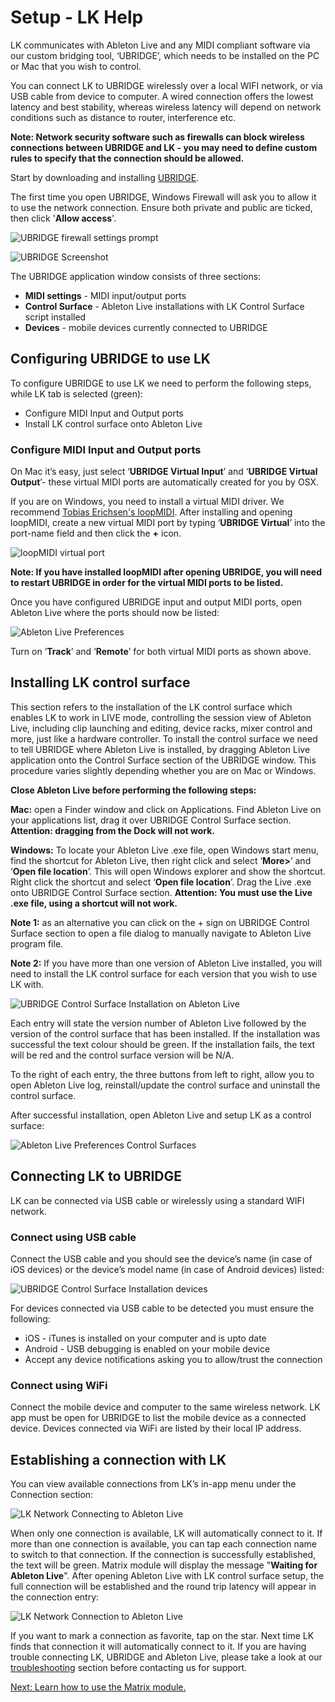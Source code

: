 # Setup - LK Help

LK communicates with Ableton Live and any MIDI compliant software via our custom bridging tool, ‘UBRIDGE’, which needs to be installed on the PC or Mac that you wish to control.

You can connect LK to UBRIDGE wirelessly over a local WIFI network, or via USB cable from device to computer. A wired connection offers the lowest latency and best stability, whereas wireless latency will depend on network conditions such as distance to router, interference etc.

**Note: Network security software such as firewalls can block wireless connections between UBRIDGE and LK - you may need to define custom rules to specify that the connection should be allowed.**

Start by downloading and installing [UBRIDGE](https://www.imaginando.pt/products/ubridge-universal-bridging/downloads).

The first time you open UBRIDGE, Windows Firewall will ask you to allow it to use the network connection. Ensure both private and public are ticked, then click '**Allow access**'.

![UBRIDGE firewall settings prompt](/lk/images/setup/firewall.png)

![UBRIDGE Screenshot](/lk/images/setup/ubridge.png)

The UBRIDGE application window consists of three sections:

- **MIDI settings** - MIDI input/output ports
- **Control Surface** - Ableton Live installations with LK Control Surface script installed
- **Devices** - mobile devices currently connected to UBRIDGE

## Configuring UBRIDGE to use LK

To configure UBRIDGE to use LK we need to perform the following steps, while LK tab is selected (green):

- Configure MIDI Input and Output ports
- Install LK control surface onto Ableton Live

### Configure MIDI Input and Output ports

On Mac it’s easy, just select ‘**UBRIDGE Virtual Input**’ and ‘**UBRIDGE Virtual Output**’- these virtual MIDI ports are automatically created for you by OSX.

If you are on Windows, you need to install a virtual MIDI driver. We recommend [Tobias Erichsen's loopMIDI](https://www.tobias-erichsen.de/software/loopmidi.html). After installing and opening loopMIDI, create a new virtual MIDI port by typing ‘**UBRIDGE Virtual**’ into the port-name field and then click the **+** icon.

![loopMIDI virtual port](/ubridge/images/loopmidi.png)

**Note: If you have installed loopMIDI after opening UBRIDGE, you will need to restart UBRIDGE in order for the virtual MIDI ports to be listed.**

Once you have configured UBRIDGE input and output MIDI ports, open Ableton Live where the ports should now be listed:

![Ableton Live Preferences](/lk/images/setup/ableton-live-preferences-midi.png)

Turn on ‘**Track**’ and ‘**Remote**’ for both virtual MIDI ports as shown above.

## Installing LK control surface

This section refers to the installation of the LK control surface which enables LK to work in LIVE mode, controlling the session view of Ableton Live, including clip launching and editing, device racks, mixer control and more, just like a hardware controller. To install the control surface we need to tell UBRIDGE where Ableton Live is installed, by dragging Ableton Live application onto the Control Surface section of the UBRIDGE window. This procedure varies slightly depending whether you are on Mac or Windows.

**Close Ableton Live before performing the following steps:**

**Mac:** open a Finder window and click on Applications. Find Ableton Live on your applications list, drag it over UBRIDGE Control Surface section. **Attention: dragging from the Dock will not work.**

**Windows:** To locate your Ableton Live .exe file, open Windows start menu, find the shortcut for Ableton Live, then right click and select ‘**More>**’ and ‘**Open file location**’. This will open Windows explorer and show the shortcut. Right click the shortcut and select ‘**Open file location**’. Drag the Live .exe onto UBRIDGE Control Surface section.
**Attention: You must use the Live .exe file, using a shortcut will not work.**

**Note 1:** as an alternative you can click on the + sign on UBRIDGE Control Surface section to open a file dialog to manually navigate to Ableton Live program file.

**Note 2:** If you have more than one version of Ableton Live installed, you will need to install the LK control surface for each version that you wish to use LK with.

![UBRIDGE Control Surface Installation on Ableton Live](/lk/images/setup/ubridge-window-drop-area.png)

Each entry will state the version number of Ableton Live followed by the version of the control surface that has been installed. If the installation was successful the text colour should be green. If the installation fails, the text will be red and the control surface version will be N/A.

To the right of each entry, the three buttons from left to right, allow you to open Ableton Live log, reinstall/update the control surface and uninstall the control surface.

After successful installation, open Ableton Live and setup LK as a control surface:

![Ableton Live Preferences Control Surfaces](/lk/images/setup/ableton-live-preferences-control-surfaces.png)

## Connecting LK to UBRIDGE

LK can be connected via USB cable or wirelessly using a standard WIFI network.

### Connect using USB cable

Connect the USB cable and you should see the device’s name (in case of iOS devices) or the device’s model name (in case of Android devices) listed:

![UBRIDGE Control Surface Installation devices](/lk/images/setup/ubridge-devices.png)

For devices connected via USB cable to be detected you must ensure the following:

- iOS - iTunes is installed on your computer and is upto date
- Android - USB debugging is enabled on your mobile device
- Accept any device notifications asking you to allow/trust the connection

### Connect using WiFi

Connect the mobile device and computer to the same wireless network. LK app must be open for UBRIDGE to list the mobile device as a connected device. Devices connected via WiFi are listed by their local IP address.

## Establishing a connection with LK

You can view available connections from LK’s in-app menu under the Connection section:

![LK Network Connecting to Ableton Live](/lk/images/setup/lk-connected-to-ubridge.jpg)

When only one connection is available, LK will automatically connect to it.
If more than one connection is available, you can tap each connection name to switch to that connection. If the connection is successfully established, the text will be green. Matrix module will display the message "**Waiting for Ableton Live**".
After opening Ableton Live with LK control surface setup, the full connection will be established and the round trip latency will appear in the connection entry:

![LK Network Connection to Ableton Live](/lk/images/setup/lk-connected-to-live.jpg)

If you want to mark a connection as favorite, tap on the star. Next time LK finds that connection it will automatically connect to it.
If you are having trouble connecting LK, UBRIDGE and Ableton Live, please take a look at our [troubleshooting](troubleshooting) section before contacting us for support.

[Next: Learn how to use the Matrix module.](matrix)

